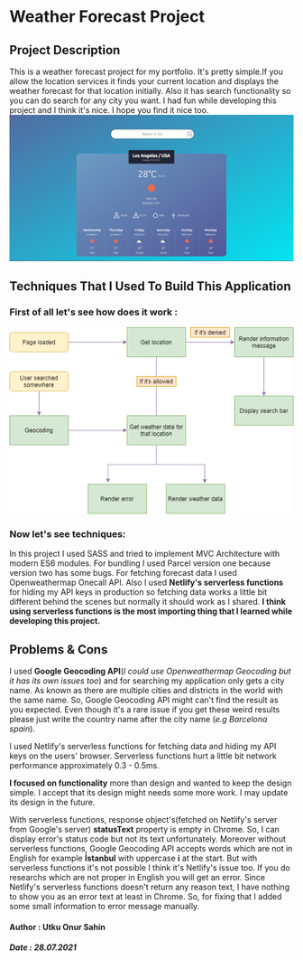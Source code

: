 # Weather Forecast Project

## Project Description
This is a weather forecast project for my portfolio. It's pretty simple.If you allow the location services it finds your current location and displays the weather forecast for that location initially. Also it has search functionality so you can do search for any city you want. I had fun while developing this project and I think it's nice. I hope you find it nice too.
<img src="src\images\weatherphoto.png">

## Techniques That I Used To Build This Application
### First of all let's see how does it work : 
<img src="src\images\weatherdiagram.png">

### Now let's see techniques: 
In this project I used SASS and tried to implement MVC Architecture with modern ES6 modules. For bundling I used Parcel version one because version two has some bugs. For fetching forecast data I used Openweathermap Onecall API. Also I used **Netlify's serverless functions** for hiding my API keys in production so fetching data works a little bit different behind the scenes but normally it should work as I shared. **I think using serverless functions is the most importing thing that I learned while developing this project.**

## Problems & Cons
I used **Google Geocoding API**(*I could use Openweathermap Geocoding but it has its own issues too*) and for searching my application only gets a city name. As known as there are multiple cities and districts in the world with the same name. So, Google Geocoding API might can't find the result as you expected. Even though it's a rare issue if you get these weird results please just write the country name after the city name (*e.g Barcelona spain*).

I used Netlify's serverless functions for fetching data and hiding my API keys on the users' browser. Serverless functions hurt a little bit network performance approximately 0.3 - 0.5ms.

**I focused on functionality** more than design and wanted to keep the design simple. I accept that its design might needs some more work. I may update its design in the future.

With serverless functions, response object's(fetched on Netlify's server from Google's server) **statusText** property is empty in Chrome. So, I can display error's status code but not its text unfortunately. Moreover without serverless functions, Google Geocoding API accepts words which are not in English for example **İstanbul** with uppercase **i** at the start. But with serverless functions it's not possible I think it's Netlify's issue too. If you do researchs which are not proper in English you will get an error. Since Netlify's serverless functions doesn't return any reason text, I have nothing to show you as an error text at least in Chrome. So, for fixing that I added some small information to error message manually.

#### Author : Utku Onur Sahin
##### Date : 28.07.2021